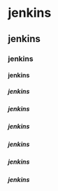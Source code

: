 # jenkins
## jenkins
### jenkins
#### jenkins
##### jenkins
##### jenkins
##### jenkins
##### jenkins
##### jenkins
##### jenkins
